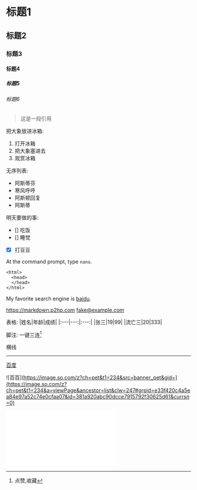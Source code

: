 # 标题1
## 标题2
### 标题3
#### 标题4
##### 标题5
###### 标题6

>这是一段引用


把大象放进冰箱:  
1. 打开冰箱
2. 把大象塞进去
3. 观赏冰箱

无序列表:
- 阿斯蒂芬
- 寒风呼呼
- 阿斯顿回复
- 阿斯蒂

明天要做的事:
- [] 吃饭
- [] 睡觉
- [x] 打豆豆

At the command prompt, type `nano`.

    <html>
      <head>
      </head>
    </html>

My favorite search engine is [baidu](https://www.baidu.com/).

<https://markdown.p2hp.com>
<fake@example.com>

表格:
|姓名|年龄|成绩|
|:---|---:|:---:|
|张三|19|99|
|流亡三|20|333|

脚注:
一键三连[^三连]

[^三连]:点赞,收藏

横线

---

[百度](https://www.baidu.com/)

![百百](https://image.so.com/z?ch=pet&t1=234&src=banner_pet&gid=](https://image.so.com/z?ch=pet&t1=234&a=viewPage&ancestor=list&clw=247#grpid=e33f420c4a5ea84e97a52c74e0cfaa07&id=381a920abc90dcce7915792f30625d61&currsn=0)

<iframe src="//player.bilibili.com/player.html?isOutside=true&aid=113672936559517&bvid=BV1qikwYLEar&cid=27402243792&p=1" scrolling="no" border="0" frameborder="no" framespacing="0" allowfullscreen="true"></iframe>
